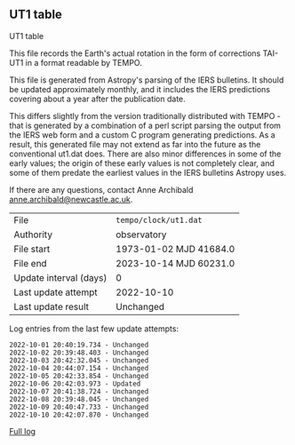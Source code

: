 
## UT1 table

UT1 table

This file records the Earth's actual rotation in the form of
corrections TAI-UT1 in a format readable by TEMPO.

This file is generated from Astropy's parsing of the IERS
bulletins. It should be updated approximately monthly, and it
includes the IERS predictions covering about a year after the
publication date.

This differs slightly from the version traditionally distributed
with TEMPO - that is generated by a combination of a perl script
parsing the output from the IERS web form and a custom C program
generating predictions. As a result, this generated file may not
extend as far into the future as the conventional ut1.dat does.
There are also minor differences in some of the early values; the
origin of these early values is not completely clear, and some of
them predate the earliest values in the IERS bulletins Astropy uses.

If there are any questions, contact Anne Archibald
<anne.archibald@newcastle.ac.uk>.

|     |     |
|:--- |:--- |
| File | `tempo/clock/ut1.dat` |
| Authority | observatory |
| File start | 1973-01-02 MJD 41684.0 |
| File end | 2023-10-14 MJD 60231.0 |
| Update interval (days) | 0 |
| Last update attempt | 2022-10-10 |
| Last update result | Unchanged |

Log entries from the last few update attempts:
```
2022-10-01 20:40:19.734 - Unchanged
2022-10-02 20:39:48.403 - Unchanged
2022-10-03 20:42:32.045 - Unchanged
2022-10-04 20:44:07.154 - Unchanged
2022-10-05 20:42:33.854 - Unchanged
2022-10-06 20:42:03.973 - Updated
2022-10-07 20:41:38.724 - Unchanged
2022-10-08 20:39:48.045 - Unchanged
2022-10-09 20:40:47.733 - Unchanged
2022-10-10 20:42:07.870 - Unchanged
```
[Full log](https://raw.githubusercontent.com/ipta/pulsar-clock-corrections/main/log/tempo/clock/ut1.dat.log)
